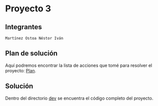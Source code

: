 # Proyecto 3

## Integrantes

```
Martínez Ostoa Néstor Iván 
```

## Plan de solución

Aquí podremos encontrar la lista de acciones que tomé para resolver el proyecto: [Plan](https://github.com/nestorivanmo/sistop-2020-1/blob/proyecto3/proyectos/3/MartinezNestor/plan.md). 

## Solución

Dentro del directorio [dev](https://github.com/nestorivanmo/sistop-2020-1/tree/proyecto3/proyectos/3/MartinezNestor/dev) se encuentra el código completo del proyecto.  

